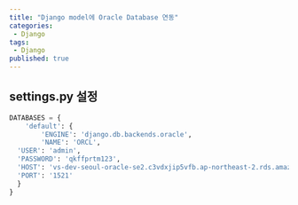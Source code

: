 ```yaml
---
title: "Django model에 Oracle Database 연동"
categories:
 - Django
tags:
 - Django
published: true
---
```


## settings.py 설정
```python
DATABASES = {
	'default': {
		'ENGINE': 'django.db.backends.oracle',  
		'NAME': 'ORCL',  
  'USER': 'admin',  
  'PASSWORD': 'qkffprtm123',  
  'HOST': 'vs-dev-seoul-oracle-se2.c3vdxjip5vfb.ap-northeast-2.rds.amazonaws.com',  
  'PORT': '1521'  
  }  
}
```
<!--stackedit_data:
eyJoaXN0b3J5IjpbMTg0NDE1NTk2OSwyMDk5MzA3MDY5LC0yMD
Q0MDE2OTA5LC0xODM3ODg2NDc3LC0xNDIzMjY2MDY1XX0=
-->